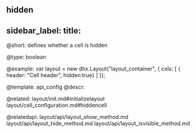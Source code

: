 hidden
---
sidebar_label: 
title: 
---          

@short: 
defines whether a cell is hidden




@type: boolean

@example: 
var layout = new dhx.Layout("layout_container", {
    cols: [
      { header: "Cell header", hidden:true}
    ]
});


@template:	api_config
@descr: 


@related: layout/init.md#initializelayout
layout/cell_configuration.md#hiddencell

@relatedapi: 
layout/api/layout_show_method.md
layout/api/layout_hide_method.md
layout/api/layout_isvisible_method.md